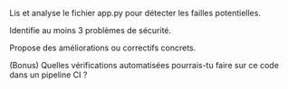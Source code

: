 Lis et analyse le fichier app.py pour détecter les failles potentielles.

Identifie au moins 3 problèmes de sécurité.

Propose des améliorations ou correctifs concrets.

(Bonus) Quelles vérifications automatisées pourrais-tu faire sur ce code dans un pipeline CI ?

